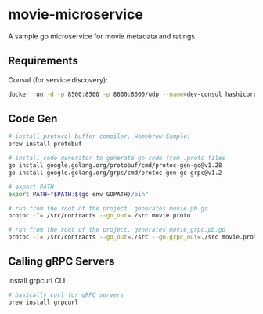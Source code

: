 # movie-microservice

A sample go microservice for movie metadata and ratings.

## Requirements

Consul (for service discovery):

```sh
docker run -d -p 8500:8500 -p 8600:8600/udp --name=dev-consul hashicorp/consul agent -server -ui -node=server-1 -bootstrap-expect=1 -client=0.0.0.0
```

## Code Gen

```sh
# install protocol buffer compiler. Homebrew Sample:
brew install protobuf

# install code generator to generate go code from .proto files
go install google.golang.org/protobuf/cmd/protoc-gen-go@v1.28
go install google.golang.org/grpc/cmd/protoc-gen-go-grpc@v1.2

# export PATH
export PATH="$PATH:$(go env GOPATH)/bin"

# run from the root of the project. generates movie.pb.go
protoc -I=./src/contracts --go_out=./src movie.proto

# run from the root of the project. generates movie_grpc.pb.go
protoc -I=./src/contracts --go_out=./src --go-grpc_out=./src movie.proto
```

## Calling gRPC Servers

Install grpcurl CLI

```sh
# basically curl for gRPC servers
brew install grpcurl
```
